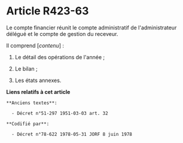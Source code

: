 # Article R423-63

Le compte financier réunit le compte administratif de l'administrateur délégué et le compte de gestion du receveur.

Il comprend [*contenu*] :

1. Le détail des opérations de l'année ;

2. Le bilan ;

3. Les états annexes.

**Liens relatifs à cet article**

	**Anciens textes**:

	  - Décret n°51-297 1951-03-03 art. 32

	**Codifié par**:

	  - Décret n°78-622 1978-05-31 JORF 8 juin 1978
